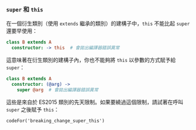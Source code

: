 ### `super` 和 `this`

在一個衍生類別（使用 `extends` 繼承的類別）的建構子中，`this` 不能比起 `super` 還要早使用：

```coffee
class B extends A
  constructor: -> this  # 會拋出編譯器錯誤異常
```

這意味著在衍生類別的建構子內，你也不能夠將 `this` 以參數的方式賦予給 `super`：

```coffee
class B extends A
  constructor: (@arg) ->
    super @arg  # 會拋出編譯器錯誤異常
```

這些是來自於 ES2015 類別的先天限制。如果要繞過這個限制，請試著在呼叫 `super` 之後賦予 `this`：

```
codeFor('breaking_change_super_this')
```

